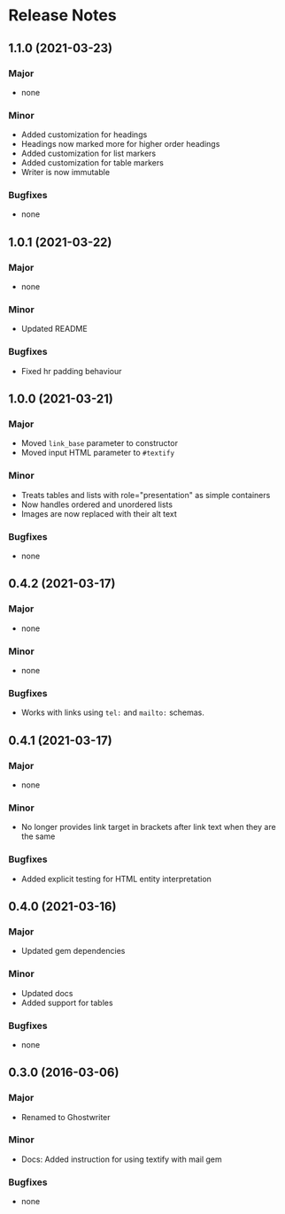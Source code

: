 # Release Notes

## 1.1.0 (2021-03-23)

### Major

* none

### Minor

* Added customization for headings
* Headings now marked more for higher order headings
* Added customization for list markers
* Added customization for table markers
* Writer is now immutable

### Bugfixes

* none

## 1.0.1 (2021-03-22)

### Major

* none

### Minor

* Updated README

### Bugfixes

* Fixed hr padding behaviour

## 1.0.0 (2021-03-21)

### Major

* Moved `link_base` parameter to constructor
* Moved input HTML parameter to `#textify`

### Minor

* Treats tables and lists with role="presentation" as simple containers
* Now handles ordered and unordered lists
* Images are now replaced with their alt text

### Bugfixes

* none

## 0.4.2 (2021-03-17)

### Major

* none

### Minor

* none

### Bugfixes

* Works with links using `tel:` and `mailto:` schemas.

## 0.4.1 (2021-03-17)

### Major

* none

### Minor

* No longer provides link target in brackets after link text when they are the same

### Bugfixes

* Added explicit testing for HTML entity interpretation

## 0.4.0 (2021-03-16)

### Major

* Updated gem dependencies

### Minor

* Updated docs
* Added support for tables

### Bugfixes

* none

## 0.3.0 (2016-03-06)

### Major

* Renamed to Ghostwriter

### Minor

* Docs: Added instruction for using textify with mail gem

### Bugfixes

* none


